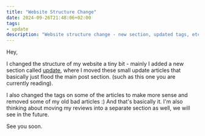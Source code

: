 ```yaml
---
title: "Website Structure Change"
date: 2024-09-26T21:48:06+02:00
tags:
- update
description: "Website structure change - new section, updated tags, etc."
---
```


Hey,

I changed the structure of my website a tiny bit - mainly I added a new section called [update](/update), where I moved these small update articles that basically just flood the main post section. (such as this one you are currently reading).

I also changed the tags on some of the articles to make more sense and removed some of my old bad articles :) And that's basically it. I'm also thinking about moving my reviews into a separate section as well, we will see in the future.

See you soon.